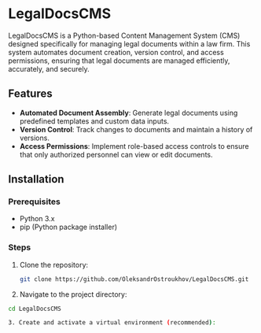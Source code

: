 # LegalDocsCMS

LegalDocsCMS is a Python-based Content Management System (CMS) designed specifically for managing legal documents within a law firm. This system automates document creation, version control, and access permissions, ensuring that legal documents are managed efficiently, accurately, and securely.

## Features

- **Automated Document Assembly**: Generate legal documents using predefined templates and custom data inputs.
- **Version Control**: Track changes to documents and maintain a history of versions.
- **Access Permissions**: Implement role-based access controls to ensure that only authorized personnel can view or edit documents.

## Installation

### Prerequisites

- Python 3.x
- pip (Python package installer)

### Steps

1. Clone the repository:

   ```bash
   git clone https://github.com/OleksandrOstroukhov/LegalDocsCMS.git

2. Navigate to the project directory:

 ```bash
cd LegalDocsCMS

3. Create and activate a virtual environment (recommended):
